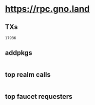 # https://rpc.gno.land

## TXs
```
17936
```

## addpkgs
```
```

## top realm calls
```
```

## top faucet requesters
```
```

